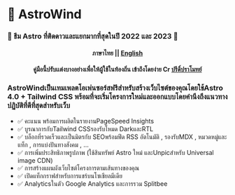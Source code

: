 # 🚀 AstroWind

### 🌟 ธีม Astro ที่ติดดาวและแยกมากที่สุดในปี 2022 และ 2023 🌟

#### <div align="center">ภาษาไทย || [English](./README.md) 
#### <div align="center">คู่มือนี้ปรับเเต่งบางอย่างเพื่อให้ผู้ใช้ในท้องถิ่น เข้าถึงโดยง่าย Cr [ปรีดิ์ปราโมทย์](./Mint&Mu.md)
### AstroWindเป็นเทมเพลตโอเพ่นซอร์สฟรีสำหรับสร้างเว็บไซต์ของคุณโดยใช้Astro 4.0 + Tailwind CSS พร้อมที่จะเริ่มโครงการใหม่และออกแบบโดยคำนึงถึงแนวทางปฏิบัติที่ดีที่สุดสำหรับเว็บ


- ✅ คะแนน พร้อมการผลิตในรายงานPageSpeed ​​Insights
- ✅ บูรณาการกับTailwind CSSรองรับโหมด DarkและRTL
- ✅ บล็อกที่รวดเร็วและเป็นมิตรกับ SEOพร้อมฟีด RSS อัตโนมัติ , รองรับMDX , หมวดหมู่และแท็ก , การแบ่งปันทางสังคม , ...
- ✅ การเพิ่มประสิทธิภาพรูปภาพ (ใช้สินทรัพย์ Astro ใหม่ และUnpicสำหรับ Universal image CDN)
- ✅ การสร้างแผนผังเว็บไซต์โครงการตามเส้นทางของคุณ
- ✅ เปิดแท็กกราฟสำหรับการแชร์บนโซเชียลมีเดีย
- ✅ Analyticsในตัว Google Analytics และการรวม Splitbee
